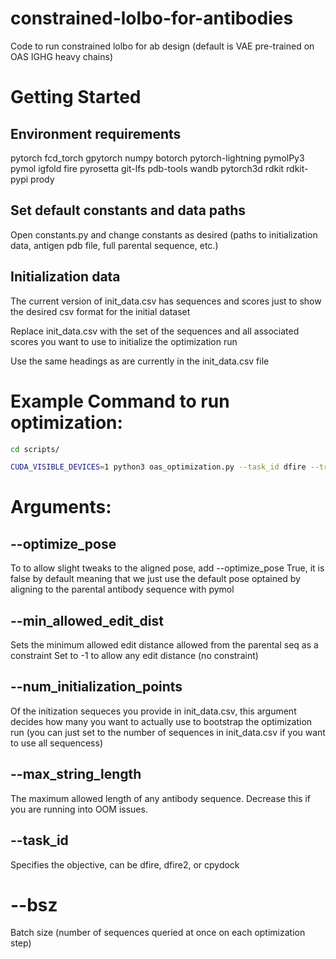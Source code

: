 # constrained-lolbo-for-antibodies
Code to run constrained lolbo for ab design (default is VAE pre-trained on OAS IGHG heavy chains)

# Getting Started 

## Environment requirements 
pytorch 
fcd_torch 
gpytorch 
numpy 
botorch 
pytorch-lightning
pymolPy3
pymol 
igfold 
fire
pyrosetta 
git-lfs 
pdb-tools 
wandb 
pytorch3d
rdkit
rdkit-pypi
prody 

## Set default constants and data paths

Open constants.py and change constants as desired 
(paths to initialization data, antigen pdb file, full parental sequence, etc.)

## Initialization data 
The current version of init_data.csv has sequences and scores just to show the desired csv format for the initial dataset 

Replace init_data.csv with the set of the sequences and all associated scores you want to use to initialize the optimization run 

Use the same headings as are currently in the init_data.csv file 

# Example Command to run optimization: 

```Bash
cd scripts/

CUDA_VISIBLE_DEVICES=1 python3 oas_optimization.py --task_id dfire --track_with_wandb True --wandb_entity nmaus --min_allowed_edit_dist 10 --num_initialization_points 10000 --max_string_length 200 --bsz 10 - run_lolbo - done 
```

# Arguments: 
## --optimize_pose 
To to allow slight tweaks to the aligned pose, add --optimize_pose True, it is false by default meaning that we just use the default pose optained by aligning to the parental antibody sequence with pymol 

## --min_allowed_edit_dist
Sets the minimum allowed edit distance allowed from the parental seq as a constraint
Set to -1 to allow any edit distance (no constraint)

## --num_initialization_points
Of the initization sequeces you provide in init_data.csv, this argument decides how many you want to actually use to bootstrap the optimization run (you can just set to the number of sequences in init_data.csv if you want to use all sequencess)

## --max_string_length
The maximum allowed length of any antibody sequence. Decrease this if you are running into OOM issues. 

## --task_id 
Specifies the objective, can be dfire, dfire2, or cpydock 

# --bsz
Batch size (number of sequences queried at once on each optimization step)



